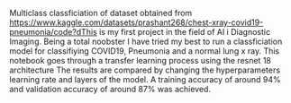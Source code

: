 Multiclass classficiation of dataset obtained from https://www.kaggle.com/datasets/prashant268/chest-xray-covid19-pneumonia/code?dThis is my first project in the field of AI i Diagnostic Imaging. Being a total noobster I have tried my best to run a classficiation model for classifiying COVID19, Pneumonia and a normal lung x ray. This notebook goes through a transfer learning process using the resnet 18 architecture The results are compared by changing the hyperparameters learning rate and layers of the model. A training accuracy of around 94% and validation accuracy of around 87% was achieved. 
